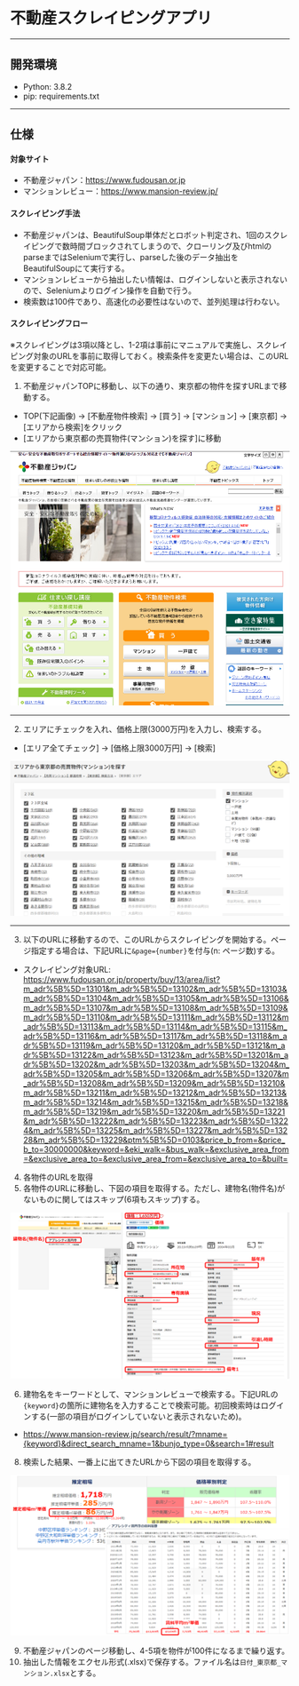 # 不動産スクレイピングアプリ

<hr>

## 開発環境
- Python: 3.8.2
- pip: requirements.txt

<hr>

## 仕様

#### 対象サイト

- 不動産ジャパン：https://www.fudousan.or.jp
- マンションレビュー：https://www.mansion-review.jp/

#### スクレイピング手法

- 不動産ジャパンは、BeautifulSoup単体だとロボット判定され、1回のスクレイピングで数時間ブロックされてしまうので、クローリング及びhtmlのparseまではSeleniumで実行し、parseした後のデータ抽出をBeautifulSoupにて実行する。
- マンションレビューから抽出したい情報は、ログインしないと表示されないので、Seleniumよりログイン操作を自動で行う。
- 検索数は100件であり、高速化の必要性はないので、並列処理は行わない。

#### スクレイピングフロー

※スクレイピングは3項以降とし、1-2項は事前にマニュアルで実施し、スクレイピング対象のURLを事前に取得しておく。検索条件を変更たい場合は、このURLを変更することで対応可能。

1. 不動産ジャパンTOPに移動し、以下の通り、東京都の物件を探すURLまで移動する。
- TOP(下記画像) -> [不動産物件検索] -> [買う] -> [マンション] -> [東京都] -> [エリアから検索]をクリック
- [エリアから東京都の売買物件(マンション)を探す]に移動

<img src=./img/不動産ジャパン_TOP.png>

<hr>

2. エリアにチェックを入れ、価格上限(3000万円)を入力し、検索する。
- [エリア全てチェック] -> [価格上限3000万円] -> [検索]

<img src=./img/不動産ジャパン_東京都_エリア検索.png>

<hr>

3. 以下のURLに移動するので、このURLからスクレイピングを開始する。ページ指定する場合は、下記URLに`&page={number}`を付与(n: ページ数)する。

- スクレイピング対象URL: https://www.fudousan.or.jp/property/buy/13/area/list?m_adr%5B%5D=13101&m_adr%5B%5D=13102&m_adr%5B%5D=13103&m_adr%5B%5D=13104&m_adr%5B%5D=13105&m_adr%5B%5D=13106&m_adr%5B%5D=13107&m_adr%5B%5D=13108&m_adr%5B%5D=13109&m_adr%5B%5D=13110&m_adr%5B%5D=13111&m_adr%5B%5D=13112&m_adr%5B%5D=13113&m_adr%5B%5D=13114&m_adr%5B%5D=13115&m_adr%5B%5D=13116&m_adr%5B%5D=13117&m_adr%5B%5D=13118&m_adr%5B%5D=13119&m_adr%5B%5D=13120&m_adr%5B%5D=13121&m_adr%5B%5D=13122&m_adr%5B%5D=13123&m_adr%5B%5D=13201&m_adr%5B%5D=13202&m_adr%5B%5D=13203&m_adr%5B%5D=13204&m_adr%5B%5D=13205&m_adr%5B%5D=13206&m_adr%5B%5D=13207&m_adr%5B%5D=13208&m_adr%5B%5D=13209&m_adr%5B%5D=13210&m_adr%5B%5D=13211&m_adr%5B%5D=13212&m_adr%5B%5D=13213&m_adr%5B%5D=13214&m_adr%5B%5D=13215&m_adr%5B%5D=13218&m_adr%5B%5D=13219&m_adr%5B%5D=13220&m_adr%5B%5D=13221&m_adr%5B%5D=13222&m_adr%5B%5D=13223&m_adr%5B%5D=13224&m_adr%5B%5D=13225&m_adr%5B%5D=13227&m_adr%5B%5D=13228&m_adr%5B%5D=13229&ptm%5B%5D=0103&price_b_from=&price_b_to=30000000&keyword=&eki_walk=&bus_walk=&exclusive_area_from=&exclusive_area_to=&exclusive_area_from=&exclusive_area_to=&built=


4. 各物件のURLを取得
5. 各物件のURLに移動し、下図の項目を取得する。ただし、建物名(物件名)がないものに関してはスキップ(6項もスキップ)する。

<img src=./img/不動産ジャパン_抽出情報.png>

6. 建物名をキーワードとして、マンションレビューで検索する。下記URLの`{keyword}`の箇所に建物名を入力することで検索可能。初回検索時はログインする(一部の項目がログインしていないと表示されないため)。
- https://www.mansion-review.jp/search/result/?mname={keyword}&direct_search_mname=1&bunjo_type=0&search=1#result


8. 検索した結果、一番上に出てきたURLから下図の項目を取得する。

<img src=./img/マンションレビュー_抽出情報.png>

9.  不動産ジャパンのページ移動し、4-5項を物件が100件になるまで繰り返す。
10. 抽出した情報をエクセル形式(.xlsx)で保存する。ファイル名は`日付_東京都_マンション.xlsx`とする。

